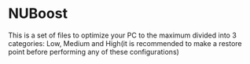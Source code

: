 # NUBoost
This is a set of files to optimize your PC to the maximum divided into 3 categories: Low, Medium and High(it is recommended to make a restore point before performing any of these configurations)
